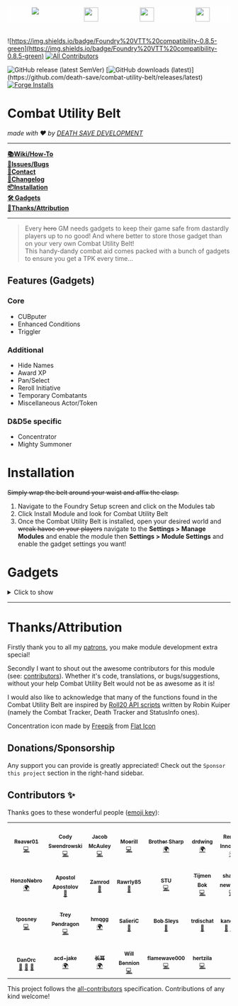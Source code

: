 <div id="death-save-social" style="height:36px; background:rgba(255, 255, 255, 0.7); display: flex;text-align:center; padding-top:2px">
<span style="flex:1;">
<a href="https://discord.gg/wwH7DQc" title="Discord"><img height="32" src="https://cdn.jsdelivr.net/npm/simple-icons@v4/icons/discord.svg"/></a></span>
<span style="flex:1">
<a href="https://twitter.com/death_save_dev" title="Twitter"><img height="32" width="32" src="https://cdn.jsdelivr.net/npm/simple-icons@v4/icons/twitter.svg" /></a></span>
<span style="flex:1">
<a href="https://twitch.tv/teamDEATHSAVE" title="Twitch"><img height="32" width="32" src="https://cdn.jsdelivr.net/npm/simple-icons@v4/icons/twitch.svg" /></a></span>
<span style="flex:1">
<a href="https://www.youtube.com/channel/UCxhr66d1sjfXU4SQ5MEqPvg" title="YouTube"><img height="32" width="32" src="https://cdn.jsdelivr.net/npm/simple-icons@v4/icons/youtube.svg" /></a></span>
</div><br/>

![https://img.shields.io/badge/Foundry%20VTT%20compatibility-0.8.5-green](https://img.shields.io/badge/Foundry%20VTT%20compatibility-0.8.5-green)<!-- ALL-CONTRIBUTORS-BADGE:START - Do not remove or modify this section -->
[![All Contributors](https://img.shields.io/badge/all_contributors-27-orange.svg?style=flat-square)](#contributors-)
<!-- ALL-CONTRIBUTORS-BADGE:END -->

![GitHub release (latest SemVer)](https://img.shields.io/github/v/release/death-save/combat-utility-belt) 
[![GitHub downloads (latest)](https://img.shields.io/badge/dynamic/json?label=Downloads@latest&query=assets[?(@.name.includes('zip'))].download_count&url=https://api.github.com/repos/death-save/combat-utility-belt/releases/latest&color=green)](https://github.com/death-save/combat-utility-belt/releases/latest)
[![Forge Installs](https://img.shields.io/badge/dynamic/json?label=Forge%20Install%20Base&query=package.installs&suffix=%&url=https://forge-vtt.com/api/bazaar/package/combat-utility-belt&colorB=brightgreen)](https://forge-vtt.com/)


# Combat Utility Belt
*made with ❤ by [DEATH SAVE DEVELOPMENT](https://deathsave.dev)*


---
**[📚Wiki/How-To](https://github.com/death-save/combat-utility-belt/wiki)**    
**[🐛Issues/Bugs](https://github.com/death-save/combat-utility-belt/issues)**    
**[💬Contact](#death-save-social)**    
**[📜Changelog](https://github.com/death-save/combat-utility-belt/blob/master/CHANGELOG.md)**    
**[📦Installation](#installation)**    
**[🛠 Gadgets](#gadgets)**    
**[👏Thanks/Attribution](#thanksattribution)**

---
> Every ~~hero~~ GM needs gadgets to keep their game safe from dastardly players up to no good! And where better to store those gadget than on your very own Combat Utility Belt!    
This handy-dandy combat aid comes packed with a bunch of gadgets to ensure you get a TPK every time...
## Features (Gadgets)
### Core
* CUBputer
* Enhanced Conditions
* Triggler
### Additional
* Hide Names
* Award XP
* Pan/Select
* Reroll Initiative
* Temporary Combatants
* Miscellaneous Actor/Token
### D&D5e specific
* Concentrator
* Mighty Summoner


# Installation
~~Simply wrap the belt around your waist and affix the clasp.~~

1. Navigate to the Foundry Setup screen and click on the Modules tab
2. Click Install Module and look for Combat Utility Belt
3. Once the Combat Utility Belt is installed, open your desired world and ~~wreak havoc on your players~~ navigate to the **Settings > Manage Modules** and enable the module then **Settings > Module Settings** and enable the gadget settings you want!


# Gadgets
<details>
  <summary>Click to show</summary>
  
## Award XP
Provides an option to distribute XP to player-characters at the end of combat

## Concentrator
*(D&D5e only)*

![concentrator](https://github.com/death-save/media/blob/master/combat-utility-belt/concentrator.gif)

A DM is responsible for all sorts of things, but keeping track those pesky spell casters and their concentration is one more thing that you shouldn't have to worry about!

With this gadget, you can make sure that those *irritating* spellcasters are always checked whenever the concentrating status is applied. Now they'll be careful about getting hit by that goblin sneaking around!

## CUBputer
Although it's not technically a gadget, think of the CUBputer as the control room for your ~~evil~~ operation. Provides critical configuration options for CUB's gadgets.

## Enhanced Conditions

![enhanced-conditions](https://github.com/death-save/media/blob/master/combat-utility-belt/enhanced-conditions.gif)

It's not enough to *show* your players when their poisoned, you want to really drive it  home by linking the condition so they can wallow in misery as they fail their ability checks.

This gadget creates a dynamo-powered link between status effect icons and reference entries (Journal, Item, or compendium) with further info on that status effect.

### Condition Lab

The ideal place to concoct your ~~nefarious~~ heroic combination of status icons and condition names, as well as link Conditions to Active Effects.

*I like the Deadly STD one!*

## Hide Names

![hide-npc-names](https://github.com/death-save/media/blob/master/combat-utility-belt/hide-npc-names.gif)

Maybe you forgot that your NPC's name reveals a dark secret about their past, or maybe you forgot to give them a name.

Fret no more, for this gadget replaces NPC names with a replacement of your choice. Personally, I'm a fan of Melvin.


## Mighty Summoner
*(D&D5e only) Druid Circle of the Shepherd class feature support*    
Rolls additional dice for summoned creatures

## Miscellaneous Actor/Token Enhancements

### Quick Edit Token Resource from Combat Tracker
Easily edit your tracked token resource directly from the Combat Tracker

### Roll Hostile HP
Roll token HP when dropping on the scene

### Token Effect Icon Size
Select from a range of options to set the size of status effect icons on tokens

## Pan/Select
Pans the camera to and/or selects active combatants during combat

## Reroll Initiative

![reroll-initiative](https://github.com/death-save/media/blob/master/combat-utility-belt/reroll-initiative.gif)

The BBEG rolled a 2 for initiative? Not anymore! This gadget rerolls initiative for all combatants each round.

Glorious chaos!

## Temporary Combatants
Track lair actions, environmental effects and more as Temporary Combatants that last only as long as the current combat encounter!

## Triggler
Trigger the addition or removal of Conditions, and/or the execution of Macros based on changes to actor/token properties such as HP
</details>

---

# Thanks/Attribution
Firstly thank you to all my [patrons](https://patreon.com/deathsave), you make module development extra special!

Secondly I want to shout out the awesome contributors for this module (see: [contributors](#contributors-)). Whether it's code, translations, or bugs/suggestions, without your help Combat Utility Belt would not be as awesome as it is! 

I would also like to acknowledge that many of the functions found in the Combat Utility Belt are inspired by [Roll20 API scripts](https://github.com/RobinKuiper/Roll20APIScripts) written by Robin Kuiper (namely the Combat Tracker, Death Tracker and StatusInfo ones).

Concentration icon made by [Freepik](https://www.flaticon.com/authors/freepik) from [Flat Icon](www.flaticon.com)

## Donations/Sponsorship
Any support you can provide is greatly appreciated! Check out the `Sponsor this project` section in the right-hand sidebar.

## Contributors ✨

Thanks goes to these wonderful people ([emoji key](https://allcontributors.org/docs/en/emoji-key)):

<!-- ALL-CONTRIBUTORS-LIST:START - Do not remove or modify this section -->
<!-- prettier-ignore-start -->
<!-- markdownlint-disable -->
<table>
  <tr>
    <td align="center"><a href="https://github.com/Reaver01"><img src="https://avatars3.githubusercontent.com/u/1864450?v=4?s=100" width="100px;" alt=""/><br /><sub><b>Reaver01</b></sub></a><br /><a href="https://github.com/death-save/combat-utility-belt/commits?author=Reaver01" title="Code">💻</a></td>
    <td align="center"><a href="https://swendrowski.us"><img src="https://avatars1.githubusercontent.com/u/15639841?v=4?s=100" width="100px;" alt=""/><br /><sub><b>Cody Swendrowski</b></sub></a><br /><a href="https://github.com/death-save/combat-utility-belt/commits?author=cswendrowski" title="Code">💻</a></td>
    <td align="center"><a href="https://github.com/JacobMcAuley"><img src="https://avatars2.githubusercontent.com/u/12160735?v=4?s=100" width="100px;" alt=""/><br /><sub><b>Jacob McAuley</b></sub></a><br /><a href="https://github.com/death-save/combat-utility-belt/commits?author=JacobMcAuley" title="Code">💻</a></td>
    <td align="center"><a href="https://github.com/Moerill"><img src="https://avatars1.githubusercontent.com/u/26152015?v=4?s=100" width="100px;" alt=""/><br /><sub><b>Moerill</b></sub></a><br /><a href="https://github.com/death-save/combat-utility-belt/commits?author=Moerill" title="Code">💻</a></td>
    <td align="center"><a href="https://github.com/BrotherSharper"><img src="https://avatars3.githubusercontent.com/u/41280723?v=4?s=100" width="100px;" alt=""/><br /><sub><b>Brother Sharp</b></sub></a><br /><a href="#translation-BrotherSharper" title="Translation">🌍</a></td>
    <td align="center"><a href="https://github.com/drdwing"><img src="https://avatars1.githubusercontent.com/u/66671688?v=4?s=100" width="100px;" alt=""/><br /><sub><b>drdwing</b></sub></a><br /><a href="#translation-drdwing" title="Translation">🌍</a></td>
    <td align="center"><a href="https://github.com/rinnocenti"><img src="https://avatars3.githubusercontent.com/u/3178127?v=4?s=100" width="100px;" alt=""/><br /><sub><b>Renato Innocenti</b></sub></a><br /><a href="#translation-rinnocenti" title="Translation">🌍</a></td>
  </tr>
  <tr>
    <td align="center"><a href="https://github.com/HonzoNebro"><img src="https://avatars2.githubusercontent.com/u/5500663?v=4?s=100" width="100px;" alt=""/><br /><sub><b>HonzoNebro</b></sub></a><br /><a href="#translation-HonzoNebro" title="Translation">🌍</a></td>
    <td align="center"><a href="https://github.com/apoapostolov"><img src="https://avatars0.githubusercontent.com/u/4083812?v=4?s=100" width="100px;" alt=""/><br /><sub><b>Apostol Apostolov</b></sub></a><br /><a href="https://github.com/death-save/combat-utility-belt/issues?q=author%3Aapoapostolov" title="Bug reports">🐛</a></td>
    <td align="center"><a href="https://github.com/Zamrod"><img src="https://avatars1.githubusercontent.com/u/12570777?v=4?s=100" width="100px;" alt=""/><br /><sub><b>Zamrod</b></sub></a><br /><a href="https://github.com/death-save/combat-utility-belt/issues?q=author%3AZamrod" title="Bug reports">🐛</a></td>
    <td align="center"><a href="https://github.com/Rawrly85"><img src="https://avatars3.githubusercontent.com/u/53245027?v=4?s=100" width="100px;" alt=""/><br /><sub><b>Rawrly85</b></sub></a><br /><a href="https://github.com/death-save/combat-utility-belt/issues?q=author%3ARawrly85" title="Bug reports">🐛</a></td>
    <td align="center"><a href="http://stu.scot"><img src="https://avatars1.githubusercontent.com/u/6506599?v=4?s=100" width="100px;" alt=""/><br /><sub><b>STU</b></sub></a><br /><a href="https://github.com/death-save/combat-utility-belt/commits?author=grandseiken" title="Code">💻</a></td>
    <td align="center"><a href="https://github.com/MikauSchekzen"><img src="https://avatars0.githubusercontent.com/u/2879734?v=4?s=100" width="100px;" alt=""/><br /><sub><b>Tijmen Bok</b></sub></a><br /><a href="https://github.com/death-save/combat-utility-belt/commits?author=MikauSchekzen" title="Code">💻</a></td>
    <td align="center"><a href="https://github.com/shaun-newsome"><img src="https://avatars0.githubusercontent.com/u/7287194?v=4?s=100" width="100px;" alt=""/><br /><sub><b>shaun-newsome</b></sub></a><br /><a href="https://github.com/death-save/combat-utility-belt/commits?author=shaun-newsome" title="Code">💻</a></td>
  </tr>
  <tr>
    <td align="center"><a href="https://github.com/tposney"><img src="https://avatars2.githubusercontent.com/u/4486143?v=4?s=100" width="100px;" alt=""/><br /><sub><b>tposney</b></sub></a><br /><a href="https://github.com/death-save/combat-utility-belt/commits?author=tposney" title="Code">💻</a></td>
    <td align="center"><a href="https://github.com/tpendragon"><img src="https://avatars1.githubusercontent.com/u/2806645?v=4?s=100" width="100px;" alt=""/><br /><sub><b>Trey Pendragon</b></sub></a><br /><a href="https://github.com/death-save/combat-utility-belt/commits?author=tpendragon" title="Code">💻</a></td>
    <td align="center"><a href="https://github.com/hmqgg"><img src="https://avatars1.githubusercontent.com/u/36689909?v=4?s=100" width="100px;" alt=""/><br /><sub><b>hmqgg</b></sub></a><br /><a href="#translation-hmqgg" title="Translation">🌍</a></td>
    <td align="center"><a href="https://github.com/SalieriC"><img src="https://avatars1.githubusercontent.com/u/1230041?v=4?s=100" width="100px;" alt=""/><br /><sub><b>SalieriC</b></sub></a><br /><a href="https://github.com/death-save/combat-utility-belt/issues?q=author%3ASalieriC" title="Bug reports">🐛</a></td>
    <td align="center"><a href="http://sleys.net/blog"><img src="https://avatars2.githubusercontent.com/u/105347?v=4?s=100" width="100px;" alt=""/><br /><sub><b>Bob Sleys</b></sub></a><br /><a href="https://github.com/death-save/combat-utility-belt/issues?q=author%3Absleys" title="Bug reports">🐛</a></td>
    <td align="center"><a href="https://github.com/trdischat"><img src="https://avatars1.githubusercontent.com/u/52774325?v=4?s=100" width="100px;" alt=""/><br /><sub><b>trdischat</b></sub></a><br /><a href="#ideas-trdischat" title="Ideas, Planning, & Feedback">🤔</a></td>
    <td align="center"><a href="https://github.com/kandashi"><img src="https://avatars2.githubusercontent.com/u/1347785?v=4?s=100" width="100px;" alt=""/><br /><sub><b>kandashi</b></sub></a><br /><a href="#ideas-kandashi" title="Ideas, Planning, & Feedback">🤔</a> <a href="https://github.com/death-save/combat-utility-belt/issues?q=author%3Akandashi" title="Bug reports">🐛</a> <a href="#question-kandashi" title="Answering Questions">💬</a></td>
  </tr>
  <tr>
    <td align="center"><a href="https://github.com/DanOrc"><img src="https://avatars1.githubusercontent.com/u/9914380?v=4?s=100" width="100px;" alt=""/><br /><sub><b>DanOrc</b></sub></a><br /><a href="#ideas-DanOrc" title="Ideas, Planning, & Feedback">🤔</a> <a href="https://github.com/death-save/combat-utility-belt/issues?q=author%3ADanOrc" title="Bug reports">🐛</a> <a href="#question-DanOrc" title="Answering Questions">💬</a></td>
    <td align="center"><a href="https://github.com/acd-jake"><img src="https://avatars1.githubusercontent.com/u/67855941?v=4?s=100" width="100px;" alt=""/><br /><sub><b>acd-jake</b></sub></a><br /><a href="#translation-acd-jake" title="Translation">🌍</a></td>
    <td align="center"><a href="https://github.com/FuyuEnnju"><img src="https://avatars.githubusercontent.com/u/55729032?v=4?s=100" width="100px;" alt=""/><br /><sub><b>长耳</b></sub></a><br /><a href="#translation-FuyuEnnju" title="Translation">🌍</a></td>
    <td align="center"><a href="https://github.com/Wibble199"><img src="https://avatars.githubusercontent.com/u/3984322?v=4?s=100" width="100px;" alt=""/><br /><sub><b>Will Bennion</b></sub></a><br /><a href="https://github.com/death-save/combat-utility-belt/commits?author=Wibble199" title="Code">💻</a></td>
    <td align="center"><a href="https://github.com/flamewave000"><img src="https://avatars.githubusercontent.com/u/3588046?v=4?s=100" width="100px;" alt=""/><br /><sub><b>flamewave000</b></sub></a><br /><a href="https://github.com/death-save/combat-utility-belt/commits?author=flamewave000" title="Code">💻</a></td>
    <td align="center"><a href="https://github.com/Hertzila"><img src="https://avatars.githubusercontent.com/u/7857080?v=4?s=100" width="100px;" alt=""/><br /><sub><b>hertzila</b></sub></a><br /><a href="https://github.com/death-save/combat-utility-belt/commits?author=hertzila" title="Code">💻</a></td>
  </tr>
</table>

<!-- markdownlint-restore -->
<!-- prettier-ignore-end -->

<!-- ALL-CONTRIBUTORS-LIST:END -->

This project follows the [all-contributors](https://github.com/all-contributors/all-contributors) specification. Contributions of any kind welcome!
